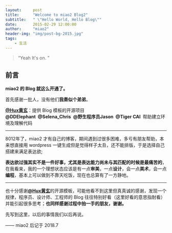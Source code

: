 ```yaml
---
layout:     post
title:      "Welcome to miao2 Blog2"
subtitle:   " \"Hello World, Hello Blog\""
date:       2015-02-29 12:00:00
author:     "miao2"
header-img: "img/post-bg-2015.jpg"
tags:
    - 生活
---
```


> “Yeah It's on. ”


## 前言

**miao2 的 Blog 就这么开通了。**

首先感谢一批人，没有他们**我奏似个弟弟**。

[**@Hux黄玄**](https://weibo.com/huxpro)：提供 Blog 模板的开源项目<br>**@DDElephant&ensp;@Selena_Chris&ensp;@野生程序员Jason&ensp;@Tiger CAI**&ensp;帮助建立环境及理解代码




---



8012年了，miao2 才有自己的博客，期间遇到过很多困难，多亏有朋友帮助，本来想直接用  wordpress  一键生成但是觉得样子太丑，还不能排版，于是选择自己搭建来满足表达欲;

**表达欲过强其实不是一件好事，尤其是表达能力尚未与其匹配的时候是最痛苦的**，在我看来，我的一个理想状态应该是有一点**审美**，一点**设计**，会一点**美术**，会一点**编程**，基本上可以做到不靠天吃饭，现在也总算有了一方静地。

---

也十分感谢[**@Hux黄玄**](https://weibo.com/huxpro)的开源模板，可能他看不到这里但真真诚的感谢，发现一个规律，程序员、设计师、工程师的 Blog 往往特别好看（这里好看的意思指耐看）并能引起很多思考；**也同样感谢过程中抬一手的朋友，谢谢。**

先写到这里，以后的事情我们以后再说。

—— miao2 后记于 2018.7
